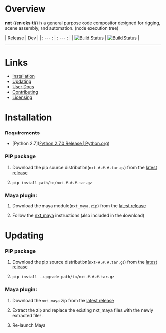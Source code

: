 # Overview

**nxt** (**/ɛn·ɛks·ti/**) is a general purpose code compositor designed for rigging, scene assembly, and automation. (node execution tree)

| Release | Dev |
| : --- : | : --- : |
| [![Build Status](https://travis-ci.com/nxt-dev/nxt.svg?token=rBRbAJTv2rq1c8WVEwGs&branch=release)](https://travis-ci.com/nxt-dev/nxt) | [![Build Status](https://travis-ci.com/nxt-dev/nxt.svg?token=rBRbAJTv2rq1c8WVEwGs&branch=dev)](https://travis-ci.com/nxt-dev/nxt) |

---

# Links

- [Installation](#installation)
- [Updating](#updating)
- [User Docs](https://sunriseproductions.github.io/nxt/)
- [Contributing](CONTRIBUTING.md)
- [Licensing](LICENSE)



# Installation

### Requirements
- [Python 2.7]([Python 2.7.0 Release | Python.org](https://www.python.org/download/releases/2.7))

### PIP package

1. Download the pip source distribution(`nxt-#.#.#.tar.gz`) from the [latest release](https://github.com/SunriseProductions/nxt/releases/latest)

2. `pip install path/to/nxt-#.#.#.tar.gz`

### Maya plugin:

1. Download the maya module(`nxt_maya.zip`) from the [latest release](https://github.com/SunriseProductions/nxt/releases/latest)

2. Follow the [nxt_maya](integration/maya/README.md) instructions (also included in the download)

# Updating

### PIP package

1. Download the pip source distribution(`nxt-#.#.#.tar.gz`) from the [latest release](https://github.com/SunriseProductions/nxt/releases/latest)

2. `pip install --upgrade path/to/nxt-#.#.#.tar.gz`

### Maya plugin:

1. Download the `nxt_maya` zip from the [latest release](https://github.com/SunriseProductions/nxt/releases/latest)

2. Extract the zip and replace the existing nxt_maya files with the newly extracted files.

3. Re-launch Maya
